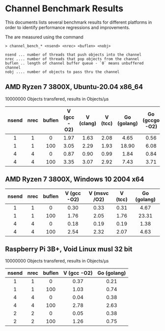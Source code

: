 # Channel Benchmark Results

This documents lists several benchmark results for different platforms in order to
identify performance regressions and improvements.

The are measured using the command

```
> channel_bench_* <nsend> <nrec> <buflen> <nobj>

nsend ... number of threads that push objects into the channel
nrec .... number of threads that pop objects from the channel
buflen .. length of channel buffer queue - `0` means unbuffered channel
nobj .... number of objects to pass thru the channel
```

## AMD Ryzen 7 3800X, Ubuntu-20.04 x86_64

10000000 Objects transfered, results in Objects/µs

| nsend | nrec | buflen | **V (gcc -O2)** | **V (clang)** | **V (tcc)** | **Go (golang)** | **Go (gccgo -O2)** |
| :---: | :---:| :---:  |      :---:      |    :---:      |    :---:    |     :---:      |      :---:         |
|   1   |   1  |    0   |      1.97       |    1.63       |    2.08     |      4.65      |       0.56         |
|   1   |   1  |   100  |      3.05       |    2.29       |    1.93     |     18.90      |       6.08         |
|   4   |   4  |    0   |      0.87       |    0.90       |    0.99     |      1.84      |       0.84         |
|   4   |   4  |   100  |      3.35       |    3.07       |    2.92     |      7.43      |       3.71         |

## AMD Ryzen 7 3800X, Windows 10 2004 x64

| nsend | nrec | buflen | **V (gcc -O2)**  | **V (msvc /O2)** | **V (tcc)** | **Go (golang)** |
| :---: | :---:| :---:  |      :---:       |      :---:       |    :---:    |     :---:       |
|   1   |   1  |    0   |      0.30        |      0.33        |    0.31     |      4.67       |
|   1   |   1  |   100  |      1.76        |      2.05        |    1.76     |     23.31       |
|   4   |   4  |    0   |      0.18        |      0.19        |    0.19     |      1.38       |
|   4   |   4  |   100  |      2.54        |      2.32        |    2.07     |      4.63       |

## Raspberry Pi 3B+, Void Linux musl 32 bit

10000000 Objects transfered, results in Objects/µs

| nsend | nrec | buflen | **V (gcc -O2)** | **Go (golang)** |
| :---: | :---:| :---:  |      :---:      |     :---:      |
|   1   |   1  |    0   |      0.37       |     0.21       |
|   1   |   1  |   100  |      1.03       |     0.74       |
|   4   |   4  |    0   |      0.04       |     0.38       |
|   4   |   4  |   100  |      2.78       |     2.63       |
|   2   |   2  |    0   |      0.05       |     0.38       |
|   2   |   2  |   100  |      1.26       |     0.75       |
